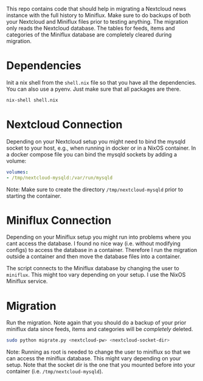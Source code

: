 This repo contains code that should help in migrating a Nextcloud news instance with the full history to Miniflux.
Make sure to do backups of both your Nextcloud and Miniflux files prior to testing anything.
The migration only reads the Nextcloud database.
The tables for feeds, items and categories of the Miniflux database are completely cleared during migration.

# Dependencies

Init a nix shell from the `shell.nix` file so that you have all the dependencies.
You can also use a pyenv. Just make sure that all packages are there.
``` sh
nix-shell shell.nix
```

# Nextcloud Connection
Depending on your Nextcloud setup you might need to bind the mysqld socket to your host, e.g., when running in docker or in a NixOS container.
In a docker compose file you can bind the mysqld sockets by adding a volume:

``` yaml
volumes:
- /tmp/nextcloud-mysqld:/var/run/mysqld
```

Note: Make sure to create the directory `/tmp/nextcloud-mysqld` prior to starting the container.

# Miniflux Connection
Depending on your Miniflux setup you might run into problems where you cant access the database.
I found no nice way (i.e. without modifying configs) to access the database in a container.
Therefore I run the migration outside a container and then move the database files into a container.

The script connects to the Miniflux database by changing the user to `miniflux`.
This might too vary depending on your setup.
I use the NixOS Miniflux service.

# Migration
Run the migration. Note again that you should do a backup of your prior miniflux data since feeds, items and categories will be *completely* deleted.
``` sh
sudo python migrate.py <nextcloud-pw> <nextcloud-socket-dir>
```

Note: Running as root is needed to change the user to miniflux so that we can access the miniflux database.
This might vary depending on your setup. Note that the socket dir is the one that you mounted before into your container (i.e. `/tmp/nextcloud-mysqld`).
